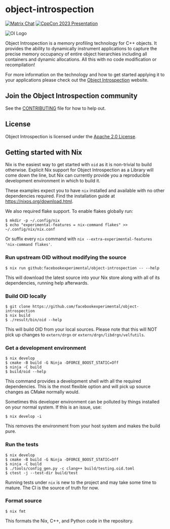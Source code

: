 # object-introspection

[![Matrix Chat](https://img.shields.io/matrix/object-introspection:matrix.org.svg)](https://matrix.to/#/#object-introspection:matrix.org)
[![CppCon 2023 Presentation](https://img.shields.io/youtube/views/6IlTs8YRne0?label=CppCon%202023)](https://youtu.be/6IlTs8YRne0)

![OI Logo](/website/static/img/OIBrandmark.svg)

Object Introspection is a memory profiling technology for C++ objects. It provides the ability to dynamically instrument applications to capture the precise memory occupancy of entire object hierarchies including all containers and dynamic allocations. All this with no code modification or recompilation!

For more information on the technology and how to get started applying it  to your applications please check out the [Object Introspection](https://objectintrospection.org/) website.

## Join the Object Introspection community
See the [CONTRIBUTING](CONTRIBUTING.md) file for how to help out.

## License
Object Introspection is licensed under the [Apache 2.0 License](LICENSE).

## Getting started with Nix

Nix is the easiest way to get started with `oid` as it is non-trivial to build otherwise. Explicit Nix support for Object Introspection as a Library will come down the line, but Nix can currently provide you a reproducible development environment in which to build it.

These examples expect you to have `nix` installed and available with no other dependencies required. Find the installation guide at https://nixos.org/download.html.

We also required flake support. To enable flakes globally run:

    $ mkdir -p ~/.config/nix
    $ echo "experimental-features = nix-command flakes" >> ~/.config/nix/nix.conf

Or suffix every `nix` command with `nix --extra-experimental-features 'nix-command flakes'`.

### Run upstream OID without modifying the source

    $ nix run github:facebookexperimental/object-introspection -- --help

This will download the latest source into your Nix store along with all of its dependencies, running help afterwards.

### Build OID locally

    $ git clone https://github.com/facebookexperimental/object-introspection
    $ nix build
    $ ./result/bin/oid --help

This will build OID from your local sources. Please note that this will NOT pick up changes to `extern/drgn` or `extern/drgn/libdrgn/velfutils`.

### Get a development environment

    $ nix develop
    $ cmake -B build -G Ninja -DFORCE_BOOST_STATIC=Off
    $ ninja -C build
    $ build/oid --help

This command provides a development shell with all the required dependencies. This is the most flexible option and will pick up source changes as CMake normally would.

Sometimes this developer environment can be polluted by things installed on your normal system. If this is an issue, use:

    $ nix develop -i

This removes the environment from your host system and makes the build pure.

### Run the tests

    $ nix develop
    $ cmake -B build -G Ninja -DFORCE_BOOST_STATIC=Off
    $ ninja -C build
    $ ./tools/config_gen.py -c clang++ build/testing.oid.toml
    $ ctest -j --test-dir build/test

Running tests under `nix` is new to the project and may take some time to mature. The CI is the source of truth for now.

### Format source

    $ nix fmt

This formats the Nix, C++, and Python code in the repository.
